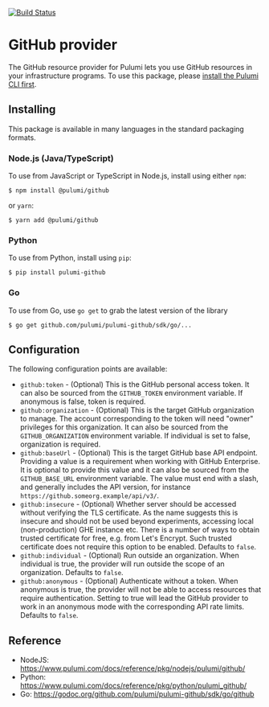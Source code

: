 [![Build Status](https://travis-ci.com/pulumi/pulumi-github.svg?token=eHg7Zp5zdDDJfTjY8ejq&branch=master)](https://travis-ci.com/pulumi/pulumi-github)

# GitHub provider

The GitHub resource provider for Pulumi lets you use GitHub resources in your infrastructure 
programs. To use this package, please [install the Pulumi CLI first](https://pulumi.io/).

## Installing

This package is available in many languages in the standard packaging formats.

### Node.js (Java/TypeScript)

To use from JavaScript or TypeScript in Node.js, install using either `npm`:

    $ npm install @pulumi/github

or `yarn`:

    $ yarn add @pulumi/github

### Python

To use from Python, install using `pip`:

    $ pip install pulumi-github

### Go

To use from Go, use `go get` to grab the latest version of the library

    $ go get github.com/pulumi/pulumi-github/sdk/go/...
    
## Configuration

The following configuration points are available:

- `github:token` - (Optional) This is the GitHub personal access token. It can also be sourced from the `GITHUB_TOKEN`
environment variable. If anonymous is false, token is required.
- `github:organization` - (Optional) This is the target GitHub organization to manage. The account corresponding to the
token will need "owner" privileges for this organization. It can also be sourced from the `GITHUB_ORGANIZATION` environment 
variable. If individual is set to false, organization is required.
- `github:baseUrl` - (Optional) This is the target GitHub base API endpoint. Providing a value is a requirement when
working with GitHub Enterprise. It is optional to provide this value and it can also be sourced from the `GITHUB_BASE_URL`
environment variable. The value must end with a slash, and generally includes the API version, for instance 
`https://github.someorg.example/api/v3/`.
- `github:insecure` - (Optional) Whether server should be accessed without verifying the TLS certificate. As the name
suggests this is insecure and should not be used beyond experiments, accessing local (non-production) GHE instance etc.
There is a number of ways to obtain trusted certificate for free, e.g. from Let's Encrypt. Such trusted certificate does
not require this option to be enabled. Defaults to `false`.
- `github:individual` - (Optional) Run outside an organization. When individual is true, the provider will run outside
the scope of an organization. Defaults to `false`.
- `github:anonymous` - (Optional) Authenticate without a token. When anonymous is true, the provider will not be able to
access resources that require authentication. Setting to true will lead the GitHub provider to work in an anonymous mode
with the corresponding API rate limits. Defaults to `false`.

## Reference

* NodeJS: https://www.pulumi.com/docs/reference/pkg/nodejs/pulumi/github/
* Python: https://www.pulumi.com/docs/reference/pkg/python/pulumi_github/
* Go: https://godoc.org/github.com/pulumi/pulumi-github/sdk/go/github
